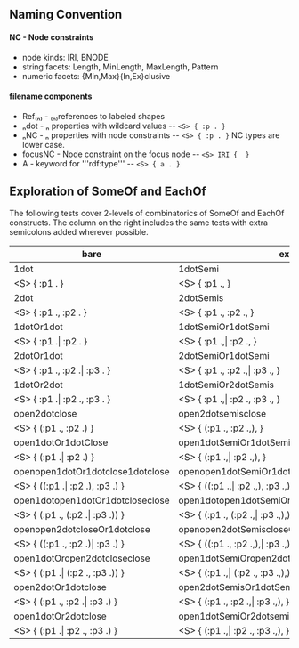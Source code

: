 ## Naming Convention

#### NC - Node constraints
* node kinds: IRI, BNODE
* string facets: Length, MinLength, MaxLength, Pattern 
* numeric facets: {Min,Max}{In,Ex}clusive

#### filename components
* Ref₍ₙ₎ - ₍ₙ₎references to labeled shapes
* ₙdot - ₙ properties with wildcard values -- `<S> { :p . }`
* ₙNC - ₙ properties with node constraints -- `<S> { :p . }` NC types are lower case.
* focusNC - Node constraint on the focus node -- `<S> IRI {  }`
* A - keyword for '''rdf:type''' -- `<S> { a . }`

## Exploration of SomeOf and EachOf

The following tests cover 2-levels of combinatorics of SomeOf and EachOf constructs.
The column on the right includes the same tests with extra semicolons added wherever possible.

| bare				     | extra ';'s					|
| ---				     | ---						|
| 1dot				     | 1dotSemi						|
| \<S\> { :p1 . }		     | \<S\> { :p1 ., }					|
| 2dot				     | 2dotSemis					|
| \<S\> { :p1 ., :p2 . }	     | \<S\> { :p1 ., :p2 ., }				|
| 1dotOr1dot			     | 1dotSemiOr1dotSemi				|
| \<S\> { :p1 .\| :p2 . }	     | \<S\> { :p1 .,\| :p2 ., }			|
| 2dotOr1dot			     | 2dotSemiOr1dotSemi				|
| \<S\> { :p1 ., :p2 .\| :p3 . }     | \<S\> { :p1 ., :p2 .,\| :p3 ., }			|
| 1dotOr2dot			     | 1dotSemiOr2dotSemis				|
| \<S\> { :p1 .\| :p2 ., :p3 . }     | \<S\> { :p1 .,\| :p2 ., :p3 ., }			|
| open2dotclose			     | open2dotsemisclose				|
| \<S\> { (:p1 ., :p2 .) }	     | \<S\> { (:p1 ., :p2 .,), }			|
| open1dotOr1dotClose		     | open1dotSemiOr1dotSemicloseSemi			|
| \<S\> { (:p1 .\| :p2 .) }	     | \<S\> { (:p1 .,\| :p2 .,), }			|
| openopen1dotOr1dotclose1dotclose   | openopen1dotSemiOr1dotSemiclose1dotSemicloseSemi |
| \<S\> { ((:p1 .\| :p2 .), :p3 .) } | \<S\> { ((:p1 .,\| :p2 .,), :p3 .,), }		|
| open1dotopen1dotOr1dotcloseclose   | open1dotopen1dotSemiOr1dotSemicloseSemicloseSemi |
| \<S\> { (:p1 ., (:p2 .\| :p3 .)) } | \<S\> { (:p1 ., (:p2 .,\| :p3 .,),), }		|
| openopen2dotcloseOr1dotclose	     | openopen2dotSemiscloseOr1dotSemiclose		|
| \<S\> { ((:p1 ., :p2 .)\| :p3 .) } | \<S\> { ((:p1 ., :p2 .,),\| :p3 .,), }		|
| open1dotOropen2dotcloseclose	     | open1dotSemiOropen2dotSemiscloseclose		|
| \<S\> { (:p1 .\| (:p2 ., :p3 .)) } | \<S\> { (:p1 .,\| (:p2 ., :p3 .,),), }		|
| open2dotOr1dotclose		     | open2dotSemisOr1dotSemiclose			|
| \<S\> { (:p1 ., :p2 .\| :p3 .) }   | \<S\> { (:p1 ., :p2 .,\| :p3 .,), }		|
| open1dotOr2dotclose		     | open1dotSemiOr2dotsemisclose			|
| \<S\> { (:p1 .\| :p2 ., :p3 .) }   | \<S\> { (:p1 .,\| :p2 ., :p3 .,), }		|

